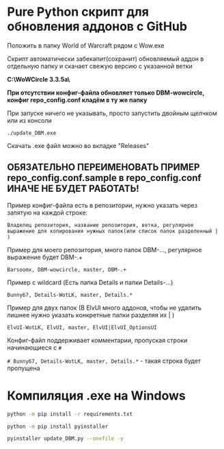 # Pure Python скрипт для обновления аддонов с GitHub

Положить в папку World of Warcraft рядом с Wow.exe

Скрипт автоматически забекапит(сохранит) обновляемый аддон в отдельную папку и скачает свежую версию с указанной ветки

**C:\WoWCircle 3.3.5a\\**

**При отсутствии конфиг-файла обновляет только DBM-wowcircle, конфиг repo_config.conf кладём в ту же папку**

При запуске ничего не указывать, просто запустить двойным щелчком или из консоли

```./update_DBM.exe```

Скачать .exe файл можно во вкладке "Releases"

## ОБЯЗАТЕЛЬНО ПЕРЕИМЕНОВАТЬ ПРИМЕР repo_config.conf.sample в repo_config.conf ИНАЧЕ НЕ БУДЕТ РАБОТАТЬ!

Пример конфиг-файла есть в репозитории, нужно указать через запятую на каждой строке:

```Владелец репозитория, название репозитория, ветка, регулярное выражение для копирования нужных папок(или список папок разделенный | )```

Пример для моего репозитория, много папок DBM-..., регулярное выражение будет DBM-.+

```Barsoomx, DBM-wowcircle, master, DBM-.+```

Пример с wildcard (Есть папка Details и папки Details-...)

```Bunny67, Details-WotLK, master, Details.*```

Пример для двух папок (В ElvUI много аддонов, чтобы не удалить лишнее нужно указать конкретные папки разделяя их | )

```ElvUI-WotLK, ElvUI, master, ElvUI|ElvUI_OptionsUI```

Конфиг-файл поддерживает комментарии, пропуская строки начинающиеся с `#`

```# Bunny67, Details-WotLK, master, Details.*``` - такая строка будет пропущена

# Компиляция .exe на **Windows**

```bash
python -m pip install -r requirements.txt

python -m pip install pyinstaller

pyinstaller update_DBM.py --onefile -y
```